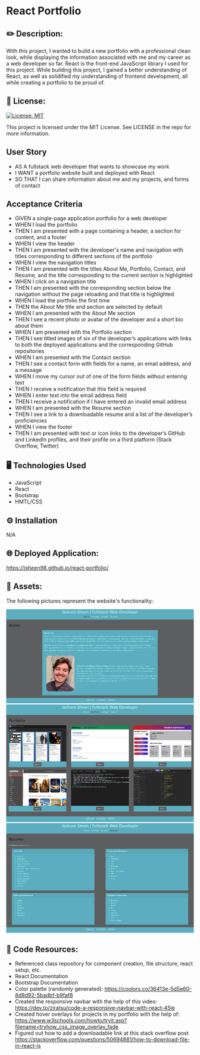 # React Portfolio

## ✏️ Description:

With this project, I wanted to build a new portfolio with a professional clean look, while displaying the information associated with me and my career as a web developer so far. React is the front-end JavaScript library I used for this project. While building this project, I gained a better understanding of React, as well as solidified my understanding of frontend development, all while creating a portfolio to be proud of.

## 📜 License:

[![License: MIT](https://img.shields.io/badge/License-MIT-yellow.svg)](https://opensource.org/licenses/MIT)

This project is licensed under the MIT License. See LICENSE in the repo for more information.


## User Story

* AS A fullstack web developer that wants to showcase my work
* I WANT a portfolio website built and deployed with React
* SO THAT I can share information about me and my projects, and forms of contact

## Acceptance Criteria

* GIVEN a single-page application portfolio for a web developer
* WHEN I load the portfolio
* THEN I am presented with a page containing a header, a section for content, and a footer
* WHEN I view the header
* THEN I am presented with the developer's name and navigation with titles corresponding to different sections of the portfolio
* WHEN I view the navigation titles
* THEN I am presented with the titles About Me, Portfolio, Contact, and Resume, and the title corresponding to the current section is highlighted
* WHEN I click on a navigation title
* THEN I am presented with the corresponding section below the navigation without the page reloading and that title is highlighted
* WHEN I load the portfolio the first time
* THEN the About Me title and section are selected by default
* WHEN I am presented with the About Me section
* THEN I see a recent photo or avatar of the developer and a short bio about them
* WHEN I am presented with the Portfolio section
* THEN I see titled images of six of the developer’s applications with links to both the deployed applications and the corresponding GitHub repositories
* WHEN I am presented with the Contact section
* THEN I see a contact form with fields for a name, an email address, and a message
* WHEN I move my cursor out of one of the form fields without entering text
* THEN I receive a notification that this field is required
* WHEN I enter text into the email address field
* THEN I receive a notification if I have entered an invalid email address
* WHEN I am presented with the Resume section
* THEN I see a link to a downloadable resume and a list of the developer’s proficiencies
* WHEN I view the footer
* THEN I am presented with text or icon links to the developer’s GitHub and LinkedIn profiles, and their profile on a third platform (Stack Overflow, Twitter)


## 🖥️ Technologies Used

* JavaScript
* React
* Bootstrap
* HMTL/CSS

## ⚙️ Installation

N/A

## 🌐 Deployed Application:

https://jsheen98.github.io/react-portfolio/


## 📸 Assets: 

The following pictures represent the website's functionality:

![React Portfolio Home](./src/components/assets/images/react-portfolio-home.png)
![React Portfolio Projects](./src/components/assets/images/react-portfolio-projects.png)
![React Portfolio Resume](./src/components/assets/images/react-portfolio-resume.png)


## 📖 Code Resources:

* Referenced class repository for component creation, file structure, react setup, etc.
* React Documentation
* Bootstrap Documentation
* Color palette (randomly generated): https://coolors.co/36413e-5d5e60-8d8d92-5badbf-b9faf8
* Created the responsive navbar with the help of this video: https://dev.to/ziratsu/code-a-responsive-navbar-with-react-45le
* Created hover overlays for projects in my portfolio with the help of: https://www.w3schools.com/howto/tryit.asp?filename=tryhow_css_image_overlay_fade
* Figured out how to add a downloadable link at this stack overflow post https://stackoverflow.com/questions/50694881/how-to-download-file-in-react-js